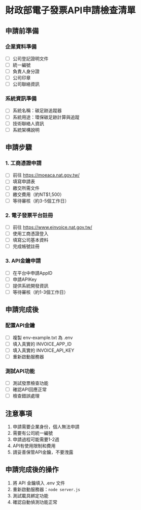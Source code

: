# 財政部電子發票API申請檢查清單

## 申請前準備

### 企業資料準備
- [ ] 公司登記證明文件
- [ ] 統一編號
- [ ] 負責人身分證
- [ ] 公司印章
- [ ] 公司聯絡資訊

### 系統資訊準備
- [ ] 系統名稱：碳足跡追蹤器
- [ ] 系統用途：環保碳足跡計算與追蹤
- [ ] 技術聯絡人資訊
- [ ] 系統架構說明

## 申請步驟

### 1. 工商憑證申請
- [ ] 前往 https://moeaca.nat.gov.tw/
- [ ] 填寫申請表
- [ ] 繳交所需文件
- [ ] 繳交費用（約NT$1,500）
- [ ] 等待審核（約3-5個工作日）

### 2. 電子發票平台註冊
- [ ] 前往 https://www.einvoice.nat.gov.tw/
- [ ] 使用工商憑證登入
- [ ] 填寫公司基本資料
- [ ] 完成帳號註冊

### 3. API金鑰申請
- [ ] 在平台中申請AppID
- [ ] 申請APIKey
- [ ] 提供系統開發資訊
- [ ] 等待審核（約1-3個工作日）

## 申請完成後

### 配置API金鑰
- [ ] 複製 env-example.txt 為 .env
- [ ] 填入真實的 INVOICE_APP_ID
- [ ] 填入真實的 INVOICE_API_KEY
- [ ] 重新啟動服務器

### 測試API功能
- [ ] 測試發票檢查功能
- [ ] 確認API回應正常
- [ ] 檢查錯誤處理

## 注意事項
1. 申請需要企業身份，個人無法申請
2. 需要有公司統一編號
3. 申請過程可能需要1-2週
4. API有使用限制和費用
5. 請妥善保管API金鑰，不要洩露

## 申請完成後的操作
1. 將 API 金鑰填入 .env 文件
2. 重新啟動服務器：`node server.js`
3. 測試載具綁定功能
4. 確認自動偵測功能正常
